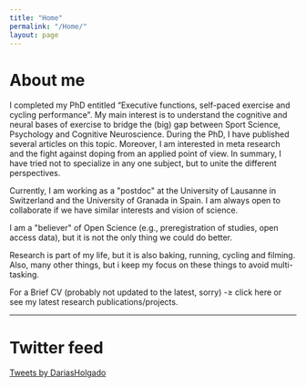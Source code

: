 ```yaml
---
title: "Home"
permalink: "/Home/"
layout: page
---
```


# About me

I completed my PhD entitled “Executive functions, self-paced exercise and cycling performance". My main interest is to understand the cognitive and neural bases of exercise to bridge the (big) gap between Sport Science, Psychology and Cognitive Neuroscience. During the PhD, I have published several articles on this topic. Moreover, I am interested in meta research and the fight against doping from an applied point of view.  In summary, I have tried not to specialize in any one subject, but to unite the different perspectives.

Currently,  I am working as a "postdoc" at the University of Lausanne in Switzerland and the University of Granada in Spain. I am always open to collaborate if we have similar interests and vision of science.

I am a "believer" of Open Science (e.g., preregistration of studies, open access data), but it is not the only thing we could do better. 

Research is part of my life, but it is also baking, running, cycling and filming. Also, many other things, but i keep my focus on these things to avoid multi-tasking.

For a Brief CV (probably not updated to the latest, sorry) -≥ click here or see my latest research publications/projects.

---

# Twitter feed

<a class="twitter-timeline" href="https://twitter.com/DariasHolgado?ref_src=twsrc%5Etfw">Tweets by DariasHolgado</a> <script async src="https://platform.twitter.com/widgets.js" charset="utf-8"></script>
